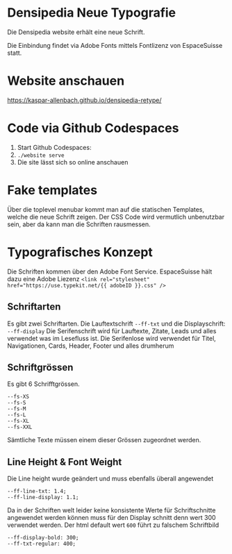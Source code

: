 # Densipedia Neue Typografie

Die Densipedia website erhält eine neue Schrift.

Die Einbindung findet via Adobe Fonts mittels Fontlizenz von EspaceSuisse statt.

# Website anschauen

https://kaspar-allenbach.github.io/densipedia-retype/

# Code via Github Codespaces

1. Start Github Codespaces:
2. `./website serve`
3. Die site lässt sich so online anschauen

# Fake templates

Über die toplevel menubar kommt man auf die statischen Templates, welche die neue Schrift zeigen.
Der CSS Code wird vermutlich unbenutzbar sein, aber da kann man die Schriften rausmessen.

# Typografisches Konzept

Die Schriften kommen über den Adobe Font Service. EspaceSuisse hält dazu eine Adobe Liezenz
`<link rel="stylesheet" href="https://use.typekit.net/{{ adobeID }}.css" />`

## Schriftarten

Es gibt zwei Schriftarten. Die Lauftextschrift `--ff-txt` und die Displayschrift: `--ff-display`
Die Serifenschrift wird für Lauftexte, Zitate, Leads und alles verwendet was im Lesefluss ist.
Die Serifenlose wird verwendet für Titel, Navigationen, Cards, Header, Footer und alles drumherum

## Schriftgrössen

Es gibt 6 Schrifftgrössen.

```
--fs-XS
--fs-S
--fs-M
--fs-L
--fs-XL
--fs-XXL
```

Sämtliche Texte müssen einem dieser Grössen zugeordnet werden.

## Line Height & Font Weight

Die Line height wurde geändert und muss ebenfalls überall angewendet

```
--ff-line-txt: 1.4;
--ff-line-display: 1.1;
```

Da in der Schriften welt leider keine konsistente Werte für Schriftschnitte angewendet werden können muss für den Display schnitt denn wert 300 verwendet werden. Der html default wert `600` führt zu falschem Schriftbild

```
--ff-display-bold: 300;
--ff-txt-regular: 400;
```
